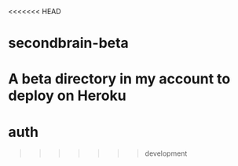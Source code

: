 <<<<<<< HEAD
# secondbrain-beta
A beta directory in my account to deploy on Heroku
=======
# auth
>>>>>>> development

